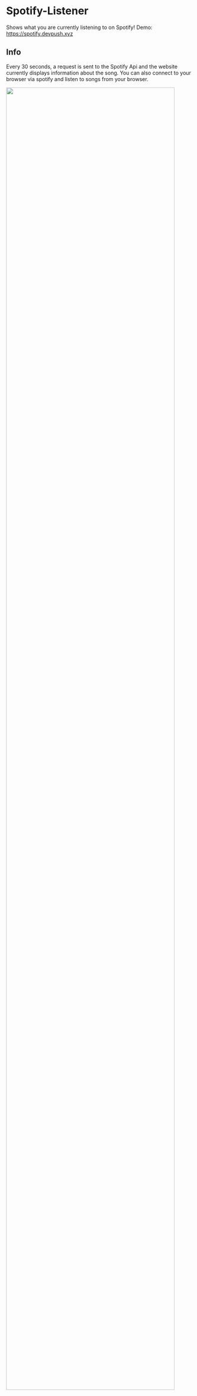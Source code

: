 # Spotify-Listener

Shows what you are currently listening to on Spotify!
    Demo: https://spotify.devpush.xyz

## Info

Every 30 seconds, a request is sent to the Spotify Api and the website currently displays information about the song.
You can also connect to your browser via spotify and listen to songs from your browser.

<img src="https://github.com/szoppracz07/Spotify-Listener/blob/main/README%20FILES/demo.gif" width="95%" height="95%" />